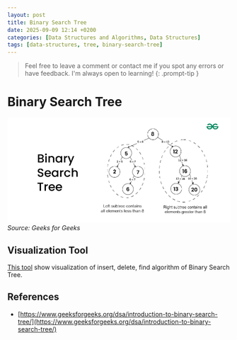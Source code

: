 ```yaml
---
layout: post
title: Binary Search Tree
date: 2025-09-09 12:14 +0200
categories: [Data Structures and Algorithms, Data Structures]
tags: [data-structures, tree, binary-search-tree]
---
```



> Feel free to leave a comment or contact me if you spot any errors or have feedback. I'm always open to learning!
{: .prompt-tip }


# Binary Search Tree

![Binary-Search-Tree-Image](/assets/img/data-structures/Binary-Search-Tree.webp) _Source: Geeks for Geeks_


## Visualization Tool

[This tool](https://www.cs.usfca.edu/~galles/visualization/BST.html) show visualization of insert, delete, find algorithm of Binary Search Tree.


## References

- [https://www.geeksforgeeks.org/dsa/introduction-to-binary-search-tree/](https://www.geeksforgeeks.org/dsa/introduction-to-binary-search-tree/)